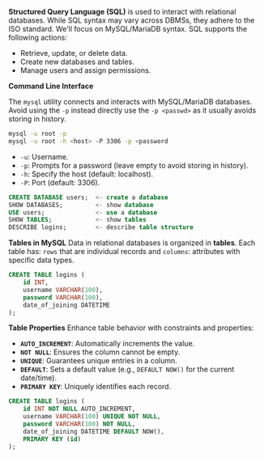 **Structured Query Language (SQL)** is used to interact with relational databases. While SQL syntax may vary across DBMSs, they adhere to the ISO standard. We'll focus on MySQL/MariaDB syntax. SQL supports the following actions:
- Retrieve, update, or delete data.
- Create new databases and tables.
- Manage users and assign permissions.

**Command Line Interface**

The `mysql` utility connects and interacts with MySQL/MariaDB databases. Avoid using the `-p` instead directly use the `-p <passwd>` as it usually avoids storing in history.

```bash
mysql -u root -p
mysql -u root -h <host> -P 3306 -p <password
```
- `-u`: Username.
- `-p`: Prompts for a password (leave empty to avoid storing in history).
- `-h`: Specify the host (default: localhost).
- `-P`: Port (default: 3306).

```sql
CREATE DATABASE users;  <- create a database
SHOW DATABASES;         <- show database
USE users;              <- use a database
SHOW TABLES;            <- show tables
DESCRIBE logins;        <- describe table structure
```

**Tables in MySQL**
Data in relational databases is organized in **tables**. Each table has: `rows` that are individual records and `columns`: attributes with specific data types.

```sql
CREATE TABLE logins (
    id INT,
    username VARCHAR(100),
    password VARCHAR(100),
    date_of_joining DATETIME
);
```

**Table Properties**
Enhance table behavior with constraints and properties:
- **`AUTO_INCREMENT`**: Automatically increments the value.
- **`NOT NULL`**: Ensures the column cannot be empty.
- **`UNIQUE`**: Guarantees unique entries in a column.
- **`DEFAULT`**: Sets a default value (e.g., `DEFAULT NOW()` for the current date/time).
- **`PRIMARY KEY`**: Uniquely identifies each record.

```sql
CREATE TABLE logins (
    id INT NOT NULL AUTO_INCREMENT,
    username VARCHAR(100) UNIQUE NOT NULL,
    password VARCHAR(100) NOT NULL,
    date_of_joining DATETIME DEFAULT NOW(),
    PRIMARY KEY (id)
);
```
